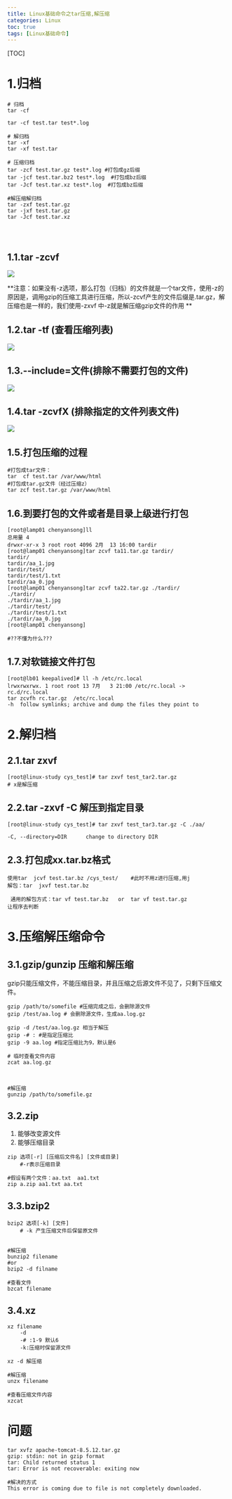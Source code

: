 ```yaml
---
title: Linux基础命令之tar压缩,解压缩
categories: Linux   
toc: true  
tags: [Linux基础命令]
---
```




[TOC]



# 1.归档



```
# 归档
tar -cf

tar -cf test.tar test*.log

# 解归档
tar -xf
tar -xf test.tar

# 压缩归档
tar -zcf test.tar.gz test*.log #打包成gz后缀
tar -jcf test.tar.bz2 test*.log  #打包成bz后缀
tar -Jcf test.tar.xz test*.log  #打包成bz后缀

#解压缩解归档
tar -zxf test.tar.gz
tar -jxf test.tar.gz
tar -Jcf test.tar.xz




```



## 1.1.tar -zcvf 

![](http://ols7leonh.bkt.clouddn.com//assert/img/linux/基础命令/tar_1.png)



**注意：如果没有-z选项，那么打包（归档）的文件就是一个tar文件，使用-z的原因是，调用gzip的压缩工具进行压缩，所以-zcvf产生的文件后缀是.tar.gz，解压缩也是一样的，我们使用-zxvf 中-z就是解压缩gzip文件的作用 **





## 1.2.tar -tf (查看压缩列表)

![](http://ols7leonh.bkt.clouddn.com//assert/img/linux/基础命令/tar_2.png)


## 1.3.--include=文件(排除不需要打包的文件)

![](http://ols7leonh.bkt.clouddn.com//assert/img/linux/基础命令/tar_3.png)


## 1.4.tar -zcvfX (排除指定的文件列表文件)

![](http://ols7leonh.bkt.clouddn.com//assert/img/linux/基础命令/tar_4.png)


## 1.5.打包压缩的过程
```
#打包成tar文件：
tar  cf test.tar /var/www/html
#打包成tar.gz文件（经过压缩z）
tar zcf test.tar.gz /var/www/html

```

## 1.6.到要打包的文件或者是目录上级进行打包
```
[root@lamp01 chenyansong]ll
总用量 4
drwxr-xr-x 3 root root 4096 2月  13 16:00 tardir
[root@lamp01 chenyansong]tar zcvf ta11.tar.gz tardir/
tardir/
tardir/aa_1.jpg
tardir/test/
tardir/test/1.txt
tardir/aa_0.jpg
[root@lamp01 chenyansong]tar zcvf ta22.tar.gz ./tardir/
./tardir/
./tardir/aa_1.jpg
./tardir/test/
./tardir/test/1.txt
./tardir/aa_0.jpg
[root@lamp01 chenyansong]

#??不懂为什么???

```

## 1.7.对软链接文件打包
```
[root@lb01 keepalived]# ll -h /etc/rc.local
lrwxrwxrwx. 1 root root 13 7月   3 21:00 /etc/rc.local -> rc.d/rc.local
tar zcvfh rc.tar.gz  /etc/rc.local
-h  follow symlinks; archive and dump the files they point to

```

# 2.解归档

## 2.1.tar zxvf
```
[root@linux-study cys_test]# tar zxvf test_tar2.tar.gz
# x是解压缩

```

## 2.2.tar -zxvf -C 解压到指定目录
```
[root@linux-study cys_test]# tar zxvf test_tar3.tar.gz -C ./aa/
 
-C, --directory=DIR      change to directory DIR

```


## 2.3.打包成xx.tar.bz格式
```
使用tar  jcvf test.tar.bz /cys_test/    #此时不用z进行压缩,用j
解包：tar  jxvf test.tar.bz
 
 通用的解包方式：tar vf test.tar.bz   or  tar vf test.tar.gz
让程序去判断

```



# 3.压缩解压缩命令

## 3.1.gzip/gunzip 压缩和解压缩
gzip只能压缩文件，不能压缩目录，并且压缩之后源文件不见了，只剩下压缩文件。

```
gzip /path/to/somefile #压缩完成之后，会删除源文件
gzip /test/aa.log # 会删除源文件，生成aa.log.gz

gzip -d /test/aa.log.gz 相当于解压
gzip -# : #是指定压缩比
gzip -9 aa.log #指定压缩比为9，默认是6

# 临时查看文件内容
zcat aa.log.gz 



#解压缩
gunzip /path/to/somefile.gz
```



## 3.2.zip
1. 能够改变源文件
2. 能够压缩目录
```
zip 选项[-r] [压缩后文件名] [文件或目录]
    #-r表示压缩目录

#假设有两个文件：aa.txt  aa1.txt
zip a.zip aa1.txt aa.txt 
```


## 3.3.bzip2
```
bzip2 选项[-k] [文件]
    # -k 产生压缩文件后保留原文件


#解压缩
bunzip2 filename
#or
bzip2 -d filname

#查看文件
bzcat filename 
```



## 3.4.xz



```
xz filename
	-d 
	-# :1-9 默认6
	-k:压缩时保留源文件
	
xz -d 解压缩

#解压缩
unzx filename

#查看压缩文件内容
xzcat
```





# 问题



```
tar xvfz apache-tomcat-8.5.12.tar.gz
gzip: stdin: not in gzip format
tar: Child returned status 1
tar: Error is not recoverable: exiting now

#解决的方式
This error is coming due to file is not completely downloaded.
```

